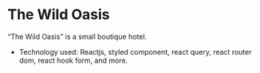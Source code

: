 # The Wild Oasis

“The Wild Oasis” is a small boutique hotel.

- Technology used: Reactjs, styled component, react query, react router dom, react hook form, and more.
